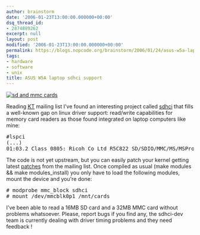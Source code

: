 ```yaml
---
author: brainstorm
date: '2006-01-23T13:00:00.000000+00:00'
dsq_thread_id:
- 2874889262
excerpt: null
layout: post
modified: '2006-01-23T13:00:00.000000+00:00'
permalink: https://blogs.nopcode.org/brainstorm/2006/01/24/asus-w5a-laptop-sdhci-support/
tags:
- hardware
- software
- unix
title: ASUS W5A laptop sdhci support
---
```


[<img src='https://blogs.nopcode.org/brainstorm/wp-content/images/thumb-sd_mmc_cards.jpg' alt='sd and mmc cards' class='alignright' />][1]

Reading [<acronym title="Kernel Traffic">KT</acronym>][2] mailing list I've found an interesting project called [<acronym title="Secure Digital Host Controller Interface">sdhci</acronym>][3] that fills a well-known gap on linux driver support: read/write capabilities for memory card readers as those found integrated on laptop computers like mine:

<pre>#lspci
(...)
01:03.2 Class 0805: Ricoh Co Ltd R5C822 SD/SDIO/MMC/MS/MSPro Host Adapter (rev 17)
</pre>

The code is not yet upstream, but you can easily patch your kernel getting latest [patches][4] from the mailing list. Once compiled as usual (make modules && make modules_install) you only have to load the following modules, mount the device and you're done:

<pre># modprobe mmc_block sdhci
# mount /dev/mmcblk0p1 /mnt/cards
</pre>

I've been able to read a 16MB SD card and a 32MB MMC card without problems whatsoever. Please, report bugs if you find any, the sdhci-dev team is currently dealing with driver timing problems and they need feedback !

 [1]: https://blogs.nopcode.org/brainstorm/wp-content/images/sd_mmc_cards.jpg
 [2]: https://www.kerneltraffic.org/kernel-traffic/kt20051127_335.html#12
 [3]: https://mmc.drzeus.cx/wiki/Linux/Drivers/sdhci
 [4]: https://list.drzeus.cx/pipermail/sdhci-devel/2006-January/000301.html